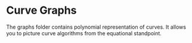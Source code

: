 # Curve Graphs

The graphs folder contains polynomial representation of curves. It allows you to
picture curve algorithms from the equational standpoint.
